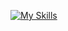 [![My Skills](https://skillicons.dev/icons?i=c,cpp,java,python,js,ts,dart,git,bash,flutter,docker,vim,html,css,nodejs,react)](https://skillicons.dev)
